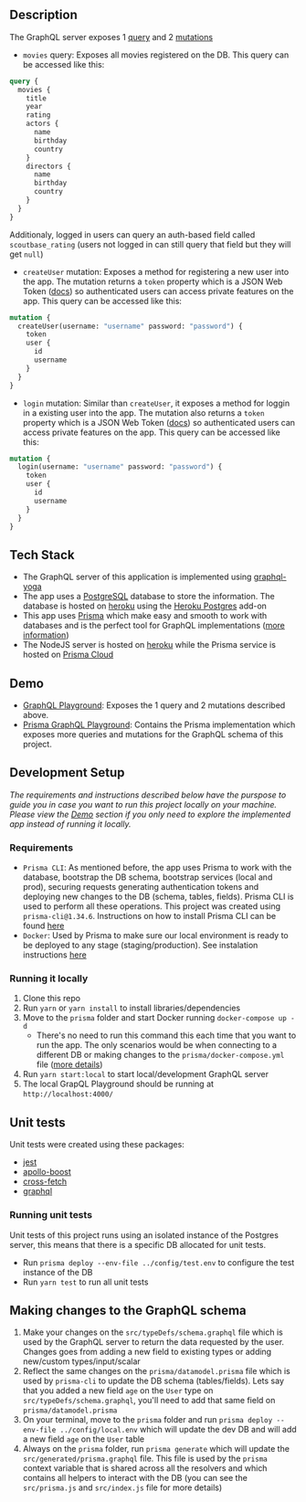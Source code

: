 ## Description
The GraphQL server exposes 1 [query](https://graphql.org/learn/queries/) and
2 [mutations](https://graphql.org/learn/queries/#mutations)
- `movies` query: Exposes all movies registered on the DB.
This query can be accessed like this:
```graphql
query {
  movies {
    title
    year
    rating
    actors {
      name
      birthday
      country
    }
    directors {
      name
      birthday
      country
    }
  }
}
```
Additionaly, logged in users can query an auth-based field called `scoutbase_rating`
(users not logged in can still query that field but they will get `null`)
- `createUser` mutation: Exposes a method for registering a new user into the app.
The mutation returns a `token` property which is a JSON Web Token ([docs](https://jwt.io/))
so authenticated users can access private features on the app. This query can be accessed like this:
```graphql
mutation {
  createUser(username: "username" password: "password") {
    token
    user {
      id
      username
    }
  }
}
```
- `login` mutation: Similar than `createUser`, it exposes a method for loggin in a existing user into the app.
The mutation also returns a `token` property which is a JSON Web Token ([docs](https://jwt.io/))
so authenticated users can access private features on the app. This query can be accessed like this:
```graphql
mutation {
  login(username: "username" password: "password") {
    token
    user {
      id
      username
    }
  }
}
```

## Tech Stack

- The GraphQL server of this application is implemented using [graphql-yoga](https://github.com/prisma/graphql-yoga)
- The app uses a [PostgreSQL](https://www.postgresql.org/) database to store the information.
The database is hosted on [heroku](https://www.heroku.com/) using the
[Heroku Postgres](https://www.heroku.com/postgres) add-on
- This app uses [Prisma](https://www.prisma.io/) which make easy and smooth to work with databases
and is the perfect tool for GraphQL implementations
([more information](https://www.prisma.io/docs/understand-prisma/prisma-introduction-what-why-how-j9ff/))
- The NodeJS server is hosted on [heroku](https://www.heroku.com/) while the Prisma service
is hosted on [Prisma Cloud](https://www.prisma.io/cloud)

## Demo
- [GraphQL Playground](https://lit-headland-50897.herokuapp.com/):
  Exposes the 1 query and 2 mutations described above.
- [Prisma GraphQL Playground](https://movies-app-a419d0b1e5.herokuapp.com/graphql-movies-app-service/prod):
  Contains the Prisma implementation which exposes more queries and mutations for the GraphQL schema of this project. 

## Development Setup
*The requirements and instructions described below have the purspose to guide you in case
you want to run this project locally on your machine. Please view the [Demo](#demo) section
if you only need to explore the implemented app instead of running it locally.*

### Requirements
- `Prisma CLI`: As mentioned before, the app uses Prisma to work with the database, bootstrap the DB schema,
bootstrap services (local and prod), securing requests generating authentication tokens and deploying new changes
to the DB (schema, tables, fields). Prisma CLI is used to perform all these operations.
This project was created using `prisma-cli@1.34.6`. Instructions on how to install
Prisma CLI can be found [here](https://www.prisma.io/docs/prisma-cli-and-configuration/using-the-prisma-cli-alx4/)
- `Docker`: Used by Prisma to make sure our local environment is ready to be deployed to any stage (staging/production).
See instalation instructions [here](https://docs.docker.com/install/)

### Running it locally
1. Clone this repo
2. Run `yarn` or `yarn install` to install libraries/dependencies 
3. Move to the `prisma` folder and start Docker running `docker-compose up -d`
    - There's no need to run this command this each time that you want
    to run the app. The only scenarios would be when connecting to a
    different DB or making changes to the `prisma/docker-compose.yml` file
([more details](https://www.prisma.io/docs/prisma-server/deployment-environments/docker-rty1/))
4. Run `yarn start:local` to start local/development GraphQL server
5. The local GrapQL Playground should be running at `http://localhost:4000/`

## Unit tests
Unit tests were created using these packages:
- [jest](https://jestjs.io/)
- [apollo-boost](https://www.npmjs.com/package/apollo-boost)
- [cross-fetch](https://github.com/lquixada/cross-fetch)
- [graphql](https://www.npmjs.com/package/graphql)

### Running unit tests
Unit tests of this project runs using an isolated instance of the Postgres server,
this means that there is a specific DB allocated for unit tests.
- Run `prisma deploy --env-file ../config/test.env` to configure the test instance of the DB
- Run `yarn test` to run all unit tests

## Making changes to the GraphQL schema
1. Make your changes on the `src/typeDefs/schema.graphql` file which is used by the GraphQL server
to return the data requested by the user. Changes goes from adding a new field to existing types
or adding new/custom types/input/scalar
2. Reflect the same changes on the `prisma/datamodel.prisma` file which is used by `prisma-cli` to
update the DB schema (tables/fields). Lets say that you added a new field `age` on the `User` type on
`src/typeDefs/schema.graphql`, you'll need to add that same field on `prisma/datamodel.prisma`
3. On your terminal, move to the `prisma` folder and run `prisma deploy --env-file ../config/local.env`
which will update the dev DB and will add a new field `age` on the `User` table
4. Always on the `prisma` folder, run `prisma generate` which will update the `src/generated/prisma.graphql`
file. This file is used by the `prisma` context variable that is shared across all the resolvers and which contains
all helpers to interact with the DB (you can see the `src/prisma.js` and `src/index.js` file for more details)
